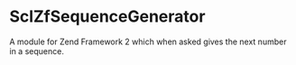 SclZfSequenceGenerator
======================

A module for Zend Framework 2 which when asked gives the next number in a 
sequence.
